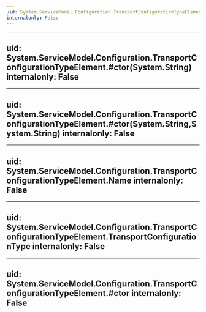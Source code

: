 ```yaml
---
uid: System.ServiceModel.Configuration.TransportConfigurationTypeElement
internalonly: False
---
```


---
uid: System.ServiceModel.Configuration.TransportConfigurationTypeElement.#ctor(System.String)
internalonly: False
---

---
uid: System.ServiceModel.Configuration.TransportConfigurationTypeElement.#ctor(System.String,System.String)
internalonly: False
---

---
uid: System.ServiceModel.Configuration.TransportConfigurationTypeElement.Name
internalonly: False
---

---
uid: System.ServiceModel.Configuration.TransportConfigurationTypeElement.TransportConfigurationType
internalonly: False
---

---
uid: System.ServiceModel.Configuration.TransportConfigurationTypeElement.#ctor
internalonly: False
---
